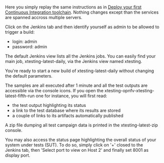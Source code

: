 Here you simply replay the same instructions as in
[Deploy your first Continuous Integration toolchain](https://www.katacoda.com/ollivier/courses/xtestingci/firstci).
Nothing changes except than the services are spanned accross multiple servers.

Click on the Jenkins tab and then identify yourself as admin to be allowed to
trigger a build:
- login: admin
- password: admin

The default Jenkins view lists all the Jenkins jobs. You can easily find your
main job, xtesting-latest-daily, via the Jenkins view named xtesting.

You're ready to start a new build of xtesting-latest-daily without changing the
default parameters.

The samples are all executed after 1 minute and all the test outputs are
accessible via the console icons. If you open the
xtesting-opnfv-xtesting-latest-fifth-run one for instance, you will first read:
- the test output highlighting its status
- a link to the test database where its results are stored
- a couple of links to its artifacts automatically published

A zip file dumping all test campaign data is printed in the xtesting-latest-zip
console.

You may also access the status page highlighting the overall status of your
system under tests (SUT). To do so, simply click on '+' closed to the Jenkins
tab, then 'Select port to view on Host 2' and finally set 8001 as display port.
